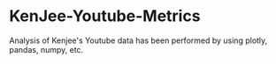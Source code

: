 # KenJee-Youtube-Metrics
Analysis of Kenjee's Youtube data has been performed by using plotly, pandas, numpy, etc.

